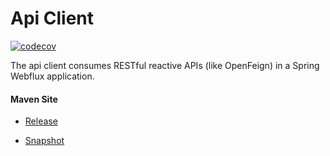 # Api Client

[![codecov](https://codecov.io/gh/bremersee/api-client/branch/main/graph/badge.svg)](https://codecov.io/gh/bremersee/api-client)

The api client consumes RESTful reactive APIs (like OpenFeign) in a Spring Webflux application. 

#### Maven Site

- [Release](https://bremersee.github.io/api-client/index.html)

- [Snapshot](https://nexus.bremersee.org/repository/maven-sites/api-client/0.0.1-SNAPSHOT/index.html)
